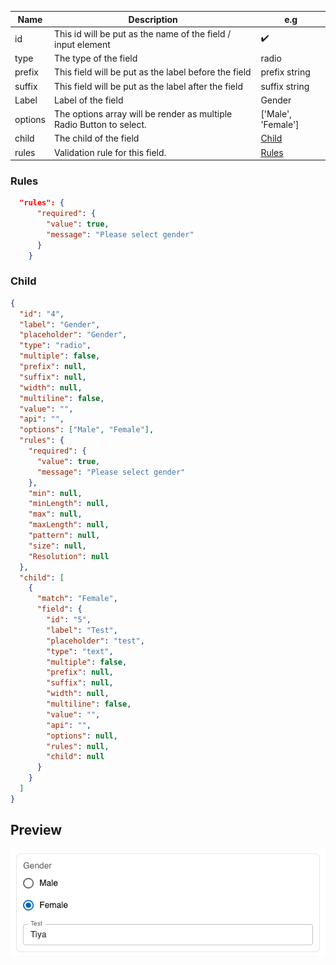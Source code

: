 | **Name** | **Description**                                                      | **e.g**            |
| -------- | -------------------------------------------------------------------- | ------------------ |
| id       | This id will be put as the name of the field / input element         | ✔️                 |
| type     | The type of the field                                                | radio              |
| prefix   | This field will be put as the label before the field                 | prefix string      |
| suffix   | This field will be put as the label after the field                  | suffix string      |
| Label    | Label of the field                                                   | Gender             |
| options  | The options array will be render as multiple Radio Button to select. | ['Male', 'Female'] |
| child    | The child of the field                                               | [Child](#child)    |
| rules    | Validation rule for this field.                                      | [Rules](#rules)    |

### Rules

```json
  "rules": {
      "required": {
        "value": true,
        "message": "Please select gender"
      }
    }
```

### Child

```json
{
  "id": "4",
  "label": "Gender",
  "placeholder": "Gender",
  "type": "radio",
  "multiple": false,
  "prefix": null,
  "suffix": null,
  "width": null,
  "multiline": false,
  "value": "",
  "api": "",
  "options": ["Male", "Female"],
  "rules": {
    "required": {
      "value": true,
      "message": "Please select gender"
    },
    "min": null,
    "minLength": null,
    "max": null,
    "maxLength": null,
    "pattern": null,
    "size": null,
    "Resolution": null
  },
  "child": [
    {
      "match": "Female",
      "field": {
        "id": "5",
        "label": "Test",
        "placeholder": "test",
        "type": "text",
        "multiple": false,
        "prefix": null,
        "suffix": null,
        "width": null,
        "multiline": false,
        "value": "",
        "api": "",
        "options": null,
        "rules": null,
        "child": null
      }
    }
  ]
}
```

## Preview

![Radio](../static/img/Previews/radio.png)
